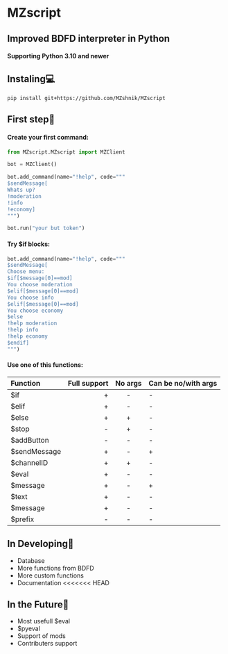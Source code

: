 # MZscript
## Improved BDFD interpreter in Python
#### Supporting Python 3.10 and newer
## Instaling💻
```
pip install git+https://github.com/MZshnik/MZscript
```

## First step🎉
#### Create your first command:
```py
from MZscript.MZscript import MZClient

bot = MZClient()

bot.add_command(name="!help", code="""
$sendMessage[
Whats up?
!moderation
!info
!economy]
""")

bot.run("your but token")
```
#### Try $if blocks:
```py
bot.add_command(name="!help", code="""
$sendMessage[
Choose menu:
$if[$message[0]==mod]
You choose moderation
$elif[$message[0]==mod]
You choose info
$elif[$message[0]==mod]
You choose economy
$else
!help moderation
!help info
!help economy
$endif]
""")
```

#### Use one of this functions:
| Function        | Full support | No args | Can be no/with args |
| :-------------- |------------: | :-: | :- |
|$if|+|-|-
|$elif|+|-|-
|$else|+|+|-
|$stop|-|+|-
|$addButton|-|-|-
|$sendMessage|+|-|+
|$channelID|+|+|-
|$eval|+|-|-
|$message|+|-|+
|$text|+|-|-
|$message|+|-|-
|$prefix|-|-|-
## In Developing🔨
- Database
- More functions from BDFD
- More custom functions
- Documentation
<<<<<<< HEAD
## In the Future🚀
- Most usefull $eval
- $pyeval
- Support of mods
- Сontributers support
